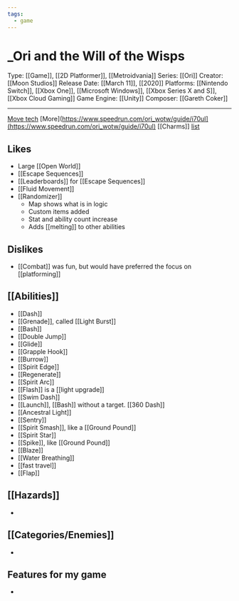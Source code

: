 ```yaml
---
tags:
  - game
---
```

# _Ori and the Will of the Wisps

Type: [[Game]], [[2D Platformer]], [[Metroidvania]]
Series: [[Ori]]
Creator: [[Moon Studios]]
Release Date: [[March 11]], [[2020]]
Platforms: [[Nintendo Switch]], [[Xbox One]], [[Microsoft Windows]], [[Xbox Series X and S]], [[Xbox Cloud Gaming]]
Game Engine: [[Unity]]
Composer: [[Gareth Coker]]

----

[Move tech](https://www.speedrun.com/ori_wotw/guide/pp1zv) [More](https://www.speedrun.com/ori_wotw/guide/i70ul](https://www.speedrun.com/ori_wotw/guide/i70ul)
[[Charms]] [list](https://www.ign.com/wikis/ori-and-the-will-of-the-wisps/Skills_(Spirit_Shards))


## Likes
* Large [[Open World]]
* [[Escape Sequences]]
* [[Leaderboards]] for [[Escape Sequences]]
* [[Fluid Movement]]
* [[Randomizer]]
	* Map shows what is in logic
	* Custom items added
	* Stat and ability count increase
	* Adds [[melting]] to other abilities

## Dislikes
* [[Combat]] was fun, but would have preferred the focus on [[platforming]]

## [[Abilities]]
* [[Dash]]
* [[Grenade]], called [[Light Burst]]
* [[Bash]]
* [[Double Jump]]
* [[Glide]]
* [[Grapple Hook]]
* [[Burrow]]
* [[Spirit Edge]]
* [[Regenerate]]
* [[Spirit Arc]]
* [[Flash]] is a [[light upgrade]]
* [[Swim Dash]]
* [[Launch]], [[Bash]] without a target. [[360 Dash]]
* [[Ancestral Light]]
* [[Sentry]]
* [[Spirit Smash]], like a [[Ground Pound]]
* [[Spirit Star]]
* [[Spike]], like [[Ground Pound]]
* [[Blaze]]
* [[Water Breathing]]
* [[fast travel]]
* [[Flap]]

## [[Hazards]]
* 

## [[Categories/Enemies]]
* 

## Features for my game
* 